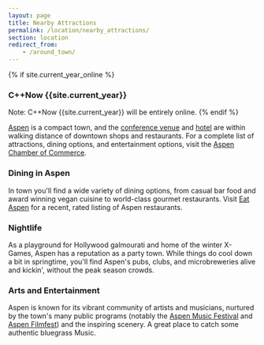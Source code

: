 ```yaml
---
layout: page
title: Nearby Attractions
permalink: /location/nearby_attractions/
section: location
redirect_from:
    - /around_town/
---
```


{% if site.current_year_online %}
### C++Now {{site.current_year}}

Note: C++Now {{site.current_year}} will be entirely online.
{% endif %}


[Aspen](https://en.wikipedia.org/wiki/Aspen,_Colorado) is a compact town, and the [conference venue](http://www.aspenphys.org/) and [hotel](https://www.aspenmeadows.com/) are within walking distance of downtown shops and restaurants. For a complete list of attractions, dining options, and entertainment options, visit the [Aspen Chamber of Commerce](https://www.aspenchamber.org/).

### Dining in Aspen

In town you'll find a wide variety of dining options, from casual bar food and award winning vegan cuisine to world-class gourmet restaurants. Visit [Eat Aspen](http://eataspen.com/) for a recent, rated listing of Aspen restaurants.

### Nightlife

As a playground for Hollywood galmourati and home of the winter X-Games, Aspen has a reputation as a party town. While things do cool down a bit in springtime, you'll find Aspen's pubs, clubs, and microbreweries alive and kickin', without the peak season crowds.

### Arts and Entertainment

Aspen is known for its vibrant community of artists and musicians, nurtured by the town's many public programs (notably the [Aspen Music Festival](http://www.aspenmusicfestival.com/) and [Aspen Filmfest](https://aspenfilm.org/)) and the inspiring scenery. A great place to catch some authentic bluegrass Music.
